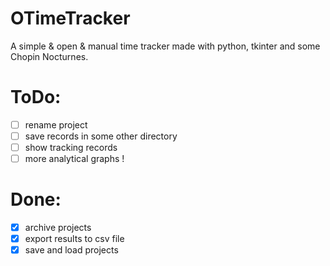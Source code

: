 # OTimeTracker

A simple &amp; open &amp; manual time tracker made with python, tkinter and some Chopin Nocturnes.

# ToDo:
- [ ] rename project
- [ ] save records in some other directory
- [ ] show tracking records
- [ ] more analytical graphs !

# Done:
- [x] archive projects
- [x] export results to csv file
- [x] save and load projects
